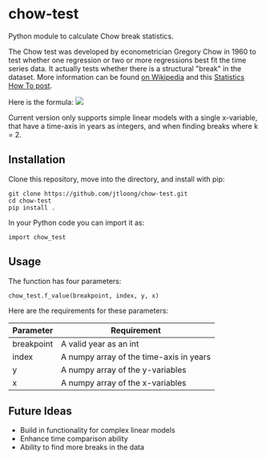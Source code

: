 # chow-test
Python module to calculate Chow break statistics.

The Chow test was developed by econometrician Gregory Chow in 1960 to test whether one regression or two or more regressions best fit the time series data. It actually tests whether there is a structural "break" in the dataset. More information can be found [on Wikipedia](https://en.wikipedia.org/wiki/Chow_test) and this [Statistics How To post](http://www.statisticshowto.com/chow-test/).

Here is the formula:
<img src='http://www.statisticshowto.com/wp-content/uploads/2016/10/chow-test-formula.png'>

Current version only supports simple linear models with a single x-variable, that have a time-axis in years as integers, and when finding breaks where k = 2.

## Installation
Clone this repository, move into the directory, and install with pip:
```
git clone https://github.com/jtloong/chow-test.git
cd chow-test
pip install .
```
In your Python code you can import it as:
```
import chow_test
```

## Usage
The function has four parameters:
```
chow_test.f_value(breakpoint, index, y, x)
```
Here are the requirements for these parameters:

| Parameter | Requirement                              |
|-----------|------------------------------------------|
| breakpoint| A valid year as an int                   |
| index     | A numpy array of the time-axis in years  |
| y         | A numpy array of the y-variables         |
| x         | A numpy array of the x-variables         |

## Future Ideas

* Build in functionality for complex linear models
* Enhance time comparison ability
* Ability to find more breaks in the data
